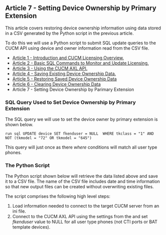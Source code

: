## Article 7 - Setting Device Ownership by Primary Extension

This article covers restoring device ownership information using data stored in a CSV generated by the Python script in the previous article.

To do this we will use a Python script to submit SQL update queries to the CUCM API using device and owner information read from the CSV file.

- [Article 1 - Introduction and CUCM Licensing Overview.](https://jamesha100.github.io/cucm-license-management/page1)
- [Article 2 - Basic SQL Commands to Monitor and Update Licensing.](https://jamesha100.github.io/cucm-license-management/page2)
- [Article 3 - Using the CUCM AXL API.](https://jamesha100.github.io/cucm-license-management/page3)
- [Article 4 - Saving Existing Device Ownership Data.](https://jamesha100.github.io/cucm-license-management/page4)
- [Article 5 - Restoring Saved Device Ownership Data](https://jamesha100.github.io/cucm-license-management/page5)
- [Article 6 - Clearing Device Ownership Data](https://jamesha100.github.io/cucm-license-management/page6)
- Article 7 - Setting Device Ownership by Parimary Extension

### SQL Query Used to Set Device Ownership by Primary Extension

The SQL query we will use to set the device owner by primary extension is shown below.
```
run sql UPDATE device SET fkenduser = NULL  WHERE tkclass = "1" AND NOT (tkmodel = "72" OR tkmodel = "645")
```
This query will just once as there *where* conditions will match all user type phones.

### The Python Script
The Python script shown below will retrieve the data listed above and save it to a CSV file. The name of the CSV file includes date and time information so that new output files can be created without overwriting existing files.

The script comprises the following high level steps:

1. Load information needed to connect to the target CUCM server from an ini file.
2. Connect to the CUCM AXL API using the settings from the and set *fkenduser* value to NULL for all user type phones (not CTI ports or BAT template devices).

```

```
